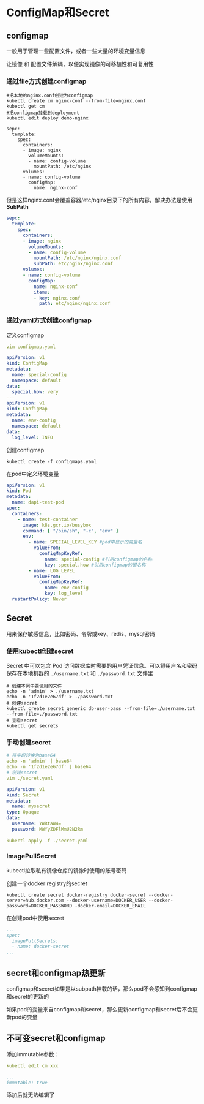 # ConfigMap和Secret

## configmap

一般用于管理一些配置文件，或者一些大量的环境变量信息

让镜像 和 配置文件解耦，以便实现镜像的可移植性和可复用性

### 通过file方式创建configmap

```shell
#把本地的nginx.conf创建为configmap
kubectl create cm nginx-conf --from-file=nginx.conf
kubectl get cm
#把configmap挂载到deployment
kubectl edit deploy demo-nginx

sepc:
  template:
    spec:
      containers:
      - image: nginx
        volumeMounts:
        - name: config-volume
          mountPath: /etc/nginx 
      volumes:
      - name: config-volume
        configMap:
          name: nginx-conf
```

但是这样nginx.conf会覆盖容器/etc/nginx目录下的所有内容，解决办法是使用**SubPath**

```yaml
sepc:
  template:
    spec:
      containers:
      - image: nginx
        volumeMounts:
        - name: config-volume
          mountPath: /etc/nginx/nginx.conf
          subPath: etc/nginx/nginx.conf
      volumes:
      - name: config-volume
        configMap:
          name: nginx-conf
          items:
          - key: nginx.conf
            path: etc/nginx/nginx.conf
```

### 通过yaml方式创建configmap

定义configmap

```yaml
vim configmap.yaml

apiVersion: v1
kind: ConfigMap
metadata:
  name: special-config
  namespace: default
data:
  special.how: very
---
apiVersion: v1
kind: ConfigMap
metadata:
  name: env-config
  namespace: default
data:
  log_level: INFO
```

创建configmap

```shell
kubectl create -f configmaps.yaml
```

在pod中定义环境变量

```yaml
apiVersion: v1
kind: Pod
metadata:
  name: dapi-test-pod
spec:
  containers:
    - name: test-container
      image: k8s.gcr.io/busybox
      command: [ "/bin/sh", "-c", "env" ]
      env:
        - name: SPECIAL_LEVEL_KEY #pod中显示的变量名
          valueFrom:
            configMapKeyRef:
              name: special-config #引用configmap的名称
              key: special.how #引用configmap的键名称
        - name: LOG_LEVEL
          valueFrom:
            configMapKeyRef:
              name: env-config
              key: log_level
  restartPolicy: Never
```

## Secret

用来保存敏感信息，比如密码、令牌或key、redis、mysql密码

### 使用kubectl创建secret

Secret 中可以包含 Pod 访问数据库时需要的用户凭证信息。可以将用户名和密码保存在本地机器的 `./username.txt` 和 `./password.txt` 文件里

```shell
# 创建本例中要使用的文件
echo -n 'admin' > ./username.txt
echo -n '1f2d1e2e67df' > ./password.txt
# 创建secret
kubectl create secret generic db-user-pass --from-file=./username.txt --from-file=./password.txt
# 查看secret
kubectl get secrets
```

### 手动创建secret

```yaml
# 将字段转换为base64
echo -n 'admin' | base64
echo -n '1f2d1e2e67df' | base64
# 创建secret
vim ./secret.yaml

apiVersion: v1
kind: Secret
metadata:
  name: mysecret
type: Opaque
data:
  username: YWRtaW4=
  password: MWYyZDFlMmU2N2Rm
  
kubectl apply -f ./secret.yaml
```

### ImagePullSecret

kubectl拉取私有镜像仓库的镜像时使用的账号密码

创建一个docker registry的secret

```shell
kubectl create secret docker-registry docker-secret --docker-server=hub.docker.com --docker-username=DOCKER_USER --docker-password=DOCKER_PASSWORD -docker-email=DOCKER_EMAIL
```

在创建pod中使用secret

```yaml
...
spec:
  imagePullSecrets:
  - name: docker-secret
...
```

## secret和configmap热更新

configmap和secret如果是以subpath挂载的话，那么pod不会感知到configmap和secret的更新的

如果pod的变量来自configmap和secret，那么更新configmap和secret后不会更新pod的变量

## 不可变secret和configmap

添加immutable参数：

```yaml
kubectl edit cm xxx

...
immutable: true
```

添加后就无法编辑了
